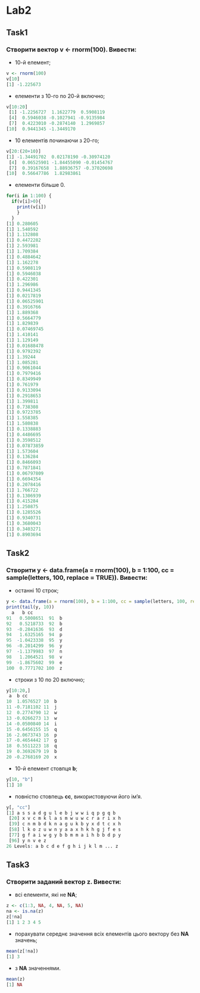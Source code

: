 # Lab2
## Task1
### Створити вектор v <- rnorm(100). Вивести:
*  10-й елемент; 
```r
v <- rnorm(100)
v[10]
[1] -1.225673
```

* елементи з 10-го по 20-й включно; 
```r
v[10:20]
 [1] -1.2256727  1.1622779  0.5908119
 [4]  0.5946038 -0.1027941 -0.9135984
 [7]  0.4223010 -0.2874140  1.2969857
[10]  0.9441345 -1.3449170
```

* 10 елементів починаючи з 20-го; 
```r
v[20:(20+10)]
[1] -1.34491702  0.02178190 -0.30974120
 [4]  0.06525901 -1.84455090 -0.01454767
 [7]  0.39167658  1.88936757 -0.37020698
[10]  0.56647786  1.82983861
```

* елементи більше 0. 
```r
for(i in 1:100) {
  if(v[i]>0){
    print(v[i])
    }
  }
[1] 0.280605
[1] 1.540592
[1] 1.132808
[1] 0.4472282
[1] 2.593981
[1] 1.709384
[1] 0.4884642
[1] 1.162278
[1] 0.5908119
[1] 0.5946038
[1] 0.422301
[1] 1.296986
[1] 0.9441345
[1] 0.0217819
[1] 0.06525901
[1] 0.3916766
[1] 1.889368
[1] 0.5664779
[1] 1.829839
[1] 0.07469745
[1] 1.410141
[1] 1.129149
[1] 0.01688478
[1] 0.9792392
[1] 1.39244
[1] 1.085281
[1] 0.9061044
[1] 0.7979416
[1] 0.8349949
[1] 0.761979
[1] 0.9133094
[1] 0.2918653
[1] 1.399811
[1] 0.738308
[1] 0.9723785
[1] 1.558385
[1] 1.580838
[1] 0.1338883
[1] 0.4486695
[1] 0.3598512
[1] 0.07873859
[1] 1.573604
[1] 0.136284
[1] 0.8466093
[1] 0.7871841
[1] 0.06797809
[1] 0.6694354
[1] 0.2078416
[1] 1.766722
[1] 0.1306939
[1] 0.415284
[1] 1.250875
[1] 0.1285526
[1] 0.9340731
[1] 0.3680043
[1] 0.3403271
[1] 0.8903694
```

## Task2
### Створити y <- data.frame(a = rnorm(100), b = 1:100, cc = sample(letters, 100, replace = TRUE)). Вивести:
* останні 10 строк; 
```r
y <- data.frame(a = rnorm(100), b = 1:100, cc = sample(letters, 100, replace = TRUE))
print(tail(y, 10))
  a   b cc
91   0.5008651  91  b
92   0.5218733  92  b
93  -0.2841636  93  d
94   1.6325165  94  p
95  -1.0423338  95  y
96  -0.2014299  96  y
97  -1.1379983  97  n
98   1.2064521  98  v
99  -1.8675602  99  e
100  0.7771702 100  z
```

* строки з 10 по 20 включно; 
```r
y[10:20,]
 a  b cc
10  1.0576527 10  b
11 -0.7181102 11  j
12  0.2774790 12  w
13 -0.0266273 13  w
14 -0.0500840 14  i
15 -0.6456155 15  q
16 -2.0673743 16  p
17 -0.4654442 17  g
18  0.5511223 18  q
19  0.3692679 19  b
20 -0.2768169 20  x
```

* 10-й елемент стовпця **b**; 
```r
y[10, "b"]
[1] 10
```

* повністю стовпець **cc**, використовуючи його ім’я.
```r
y[, "cc"]
[1] a s s a d g u l e b j w w i q p g q b
 [20] x v c m k l a s m w u w c r a r i x h
 [39] c n m b d k n a g u k b y x d t c x h
 [58] l k o z u w n y a a x h k h g j f e s
 [77] g f a i w g y b b m m a i h b b d p y
 [96] y n v e z
26 Levels: a b c d e f g h i j k l m ... z
```

## Task3
### Створити заданий вектор z. Вивести: 
* всі елементи, які не **NA**; 
```r
z <- c(1:3, NA, 4, NA, 5, NA)
na <- is.na(z)
z[!na]
[1] 1 2 3 4 5
```

* порахувати середнє значення всіх елементів цього вектору без **NA** значень;
```r
mean(z[!na])
[1] 3
```

* з **NA** значеннями. 
```r
mean(z)
[1] NA
```
